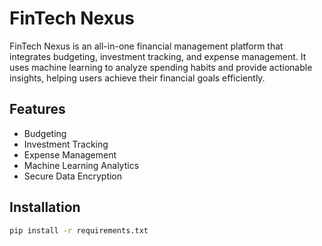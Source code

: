 # FinTech Nexus

FinTech Nexus is an all-in-one financial management platform that integrates budgeting, investment tracking, and expense management. It uses machine learning to analyze spending habits and provide actionable insights, helping users achieve their financial goals efficiently.

## Features
- Budgeting
- Investment Tracking
- Expense Management
- Machine Learning Analytics
- Secure Data Encryption

## Installation
```bash
pip install -r requirements.txt
```
